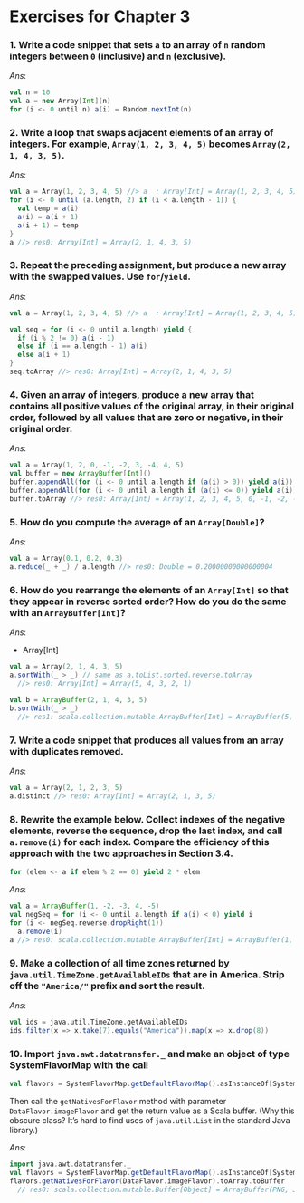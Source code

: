 Exercises for Chapter 3
=======================

### 1. Write a code snippet that sets `a` to an array of `n` random integers between `0` (inclusive) and `n` (exclusive).

_Ans_:

```scala
val n = 10
val a = new Array[Int](n)
for (i <- 0 until n) a(i) = Random.nextInt(n)
```

### 2. Write a loop that swaps adjacent elements of an array of integers. For example, `Array(1, 2, 3, 4, 5)` becomes `Array(2, 1, 4, 3, 5)`.

_Ans_:

```scala
val a = Array(1, 2, 3, 4, 5) //> a  : Array[Int] = Array(1, 2, 3, 4, 5)
for (i <- 0 until (a.length, 2) if (i < a.length - 1)) {
  val temp = a(i)
  a(i) = a(i + 1)
  a(i + 1) = temp
}
a //> res0: Array[Int] = Array(2, 1, 4, 3, 5)
```

### 3. Repeat the preceding assignment, but produce a new array with the swapped values. Use `for`/`yield`.

_Ans_:

```scala
val a = Array(1, 2, 3, 4, 5) //> a  : Array[Int] = Array(1, 2, 3, 4, 5)

val seq = for (i <- 0 until a.length) yield {
  if (i % 2 != 0) a(i - 1)
  else if (i == a.length - 1) a(i)
  else a(i + 1)
}
seq.toArray //> res0: Array[Int] = Array(2, 1, 4, 3, 5)
```

### 4. Given an array of integers, produce a new array that contains all positive values of the original array, in their original order, followed by all values that are zero or negative, in their original order.

_Ans_:

```scala
val a = Array(1, 2, 0, -1, -2, 3, -4, 4, 5)
val buffer = new ArrayBuffer[Int]()
buffer.appendAll(for (i <- 0 until a.length if (a(i) > 0)) yield a(i))
buffer.appendAll(for (i <- 0 until a.length if (a(i) <= 0)) yield a(i))
buffer.toArray //> res0: Array[Int] = Array(1, 2, 3, 4, 5, 0, -1, -2, -4)
```

### 5. How do you compute the average of an `Array[Double]`?

_Ans_:

```scala
val a = Array(0.1, 0.2, 0.3)
a.reduce(_ + _) / a.length //> res0: Double = 0.20000000000000004
```

### 6. How do you rearrange the elements of an `Array[Int]` so that they appear in reverse sorted order? How do you do the same with an `ArrayBuffer[Int]`?

_Ans_:

* Array[Int]

```scala
val a = Array(2, 1, 4, 3, 5)
a.sortWith(_ > _) // same as a.toList.sorted.reverse.toArray
  //> res0: Array[Int] = Array(5, 4, 3, 2, 1)
  
val b = ArrayBuffer(2, 1, 4, 3, 5)
b.sortWith(_ > _)
  //> res1: scala.collection.mutable.ArrayBuffer[Int] = ArrayBuffer(5, 4, 3, 2, 1)
```

### 7. Write a code snippet that produces all values from an array with duplicates removed.

_Ans_:

```scala
val a = Array(2, 1, 2, 3, 5)
a.distinct //> res0: Array[Int] = Array(2, 1, 3, 5)
```

### 8. Rewrite the example below. Collect indexes of the negative elements, reverse the sequence, drop the last index, and call `a.remove(i)` for each index. Compare the efficiency of this approach with the two approaches in Section 3.4.

```scala
for (elem <- a if elem % 2 == 0) yield 2 * elem
```

_Ans_: 

```scala
val a = ArrayBuffer(1, -2, -3, 4, -5)
val negSeq = for (i <- 0 until a.length if a(i) < 0) yield i
for (i <- negSeq.reverse.dropRight(1))
  a.remove(i)
a //> res0: scala.collection.mutable.ArrayBuffer[Int] = ArrayBuffer(1, -2, 4)
```

### 9. Make a collection of all time zones returned by `java.util.TimeZone.getAvailableIDs` that are in America. Strip off the `"America/"` prefix and sort the result.

_Ans_:

```scala
val ids = java.util.TimeZone.getAvailableIDs
ids.filter(x => x.take(7).equals("America")).map(x => x.drop(8))
```

### 10. Import `java.awt.datatransfer._` and make an object of type SystemFlavorMap with the call

```scala
val flavors = SystemFlavorMap.getDefaultFlavorMap().asInstanceOf[SystemFlavorMap]
```

Then call the `getNativesForFlavor` method with parameter `DataFlavor.imageFlavor` and get the return value as a Scala buffer. (Why this obscure class? It’s hard to find uses of `java.util.List` in the standard Java library.)

_Ans_:

```scala
import java.awt.datatransfer._
val flavors = SystemFlavorMap.getDefaultFlavorMap().asInstanceOf[SystemFlavorMap]
flavors.getNativesForFlavor(DataFlavor.imageFlavor).toArray.toBuffer
  // res0: scala.collection.mutable.Buffer[Object] = ArrayBuffer(PNG, JFIF, DIB, ENHMETAFILE, METAFILEPICT)
```
